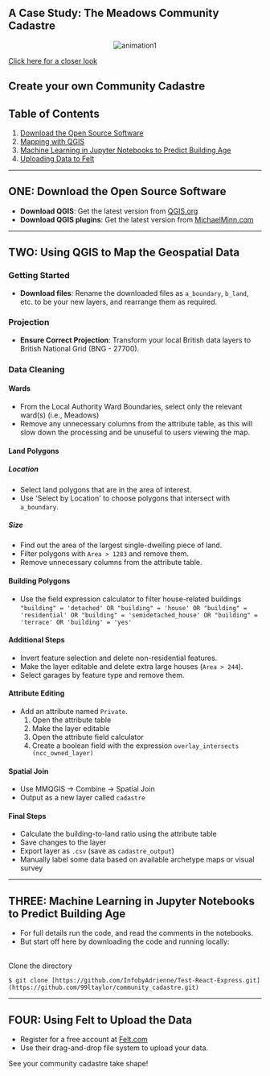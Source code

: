 ## A Case Study: The Meadows Community Cadastre

<p align="center">
<img src=">>insert gif link here<<" alt="animation1"/>
</p>

[Click here for a closer look](https://felt.com/map/The-Meadows-Community-Cadastre-zSR9C9CHsOSSy9BIRiv9Ayx4OD?loc=52.939297,-1.145295,17.9z&share=1)

## Create your own Community Cadastre


## Table of Contents
1. [Download the Open Source Software](#one-download-software)
2. [Mapping with QGIS](#two-using-qgis-to-map-the-geospatial-data)
3. [Machine Learning in Jupyter Notebooks to Predict Building Age](#three-using-jupyter-notebooks-to-do-the-machine-learning-building-age-predictions)
4. [Uploading Data to Felt](#four-using-felt-to-upload-the-data)

---

## ONE: Download the Open Source Software
- **Download QGIS**: Get the latest version from [QGIS.org](https://www.qgis.org/en/site/forusers/download.html)
- **Download QGIS plugins**: Get the latest version from [MichaelMinn.com](https://michaelminn.com/linux/mmqgis/)

---

## TWO: Using QGIS to Map the Geospatial Data

### Getting Started
- **Download files**: Rename the downloaded files as `a_boundary`, `b_land`, etc. to be your new layers, and rearrange them as required.

### Projection
- **Ensure Correct Projection**: Transform your local British data layers to British National Grid (BNG - 27700).

### Data Cleaning

#### Wards
- From the Local Authority Ward Boundaries, select only the relevant ward(s) (i.e., Meadows)
- Remove any unnecessary columns from the attribute table, as this will slow down the processing and be unuseful to users viewing the map.

#### Land Polygons

##### Location
- Select land polygons that are in the area of interest.
- Use 'Select by Location' to choose polygons that intersect with `a_boundary`.

##### Size
- Find out the area of the largest single-dwelling piece of land.
- Filter polygons with `Area > 1283` and remove them.
- Remove unnecessary columns from the attribute table.

#### Building Polygons
- Use the field expression calculator to filter house-related buildings
  `"building" = 'detached' OR "building" = 'house' OR "building" = 'residential' OR "building" = 'semidetached_house' OR "building" = 'terrace' OR 'building' = 'yes'`

#### Additional Steps
- Invert feature selection and delete non-residential features.
- Make the layer editable and delete extra large houses (`Area > 244`).
- Select garages by feature type and remove them.

#### Attribute Editing
- Add an attribute named `Private`.
  1. Open the attribute table
  2. Make the layer editable
  3. Open the attribute field calculator
  4. Create a boolean field with the expression `overlay_intersects (ncc_owned_layer)`

#### Spatial Join
- Use MMQGIS -> Combine -> Spatial Join
- Output as a new layer called `cadastre`

#### Final Steps
- Calculate the building-to-land ratio using the attribute table
- Save changes to the layer
- Export layer as `.csv` (save as `cadastre_output`)
- Manually label some data based on available archetype maps or visual survey

---

## THREE: Machine Learning in Jupyter Notebooks to Predict Building Age
- For full details run the code, and read the comments in the notebooks.
- But start off here by downloading the code and running locally:
<br>
Clone the directory

```
$ git clone [https://github.com/InfobyAdrienne/Test-React-Express.git](https://github.com/99ltaylor/community_cadastre.git)
```

---

## FOUR: Using Felt to Upload the Data
- Register for a free account at [Felt.com](https://www.felt.com)
- Use their drag-and-drop file system to upload your data.

See your community cadastre take shape!

